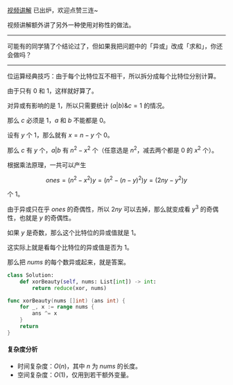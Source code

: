 [视频讲解](https://www.bilibili.com/video/BV1i24y1e7E7/) 已出炉，欢迎点赞三连~

视频讲解额外讲了另外一种使用对称性的做法。

---

可能有的同学猜了个结论过了，但如果我把问题中的「异或」改成「求和」，你还会做吗？

---

位运算经典技巧：由于每个比特位互不相干，所以拆分成每个比特位分别计算。

由于只有 $0$ 和 $1$，这样就好算了。

对异或有影响的是 $1$，所以只需要统计 $(a|b)\&c=1$ 的情况。

那么 $c$ 必须是 $1$，$a$ 和 $b$ 不能都是 $0$。

设有 $y$ 个 $1$，那么就有 $x=n-y$ 个 $0$。

那么 $c$ 有 $y$ 个，$a|b$ 有 $n^2-x^2$ 个（任意选是 $n^2$，减去两个都是 $0$ 的 $x^2$ 个）。

根据乘法原理，一共可以产生

$$
\textit{ones} = (n^2-x^2)y = (n^2-(n-y)^2)y = (2ny-y^2)y
$$

个 $1$。

由于异或只在乎 $\textit{ones}$ 的奇偶性，所以 $2ny$ 可以去掉，那么就变成看 $y^3$ 的奇偶性，也就是 $y$ 的奇偶性。

如果 $y$ 是奇数，那么这个比特位的异或值就是 $1$。

这实际上就是看每个比特位的异或值是否为 $1$。

那么把 $\textit{nums}$ 的每个数异或起来，就是答案。

```py [sol1-Python3]
class Solution:
    def xorBeauty(self, nums: List[int]) -> int:
        return reduce(xor, nums)
```

```go [sol1-Go]
func xorBeauty(nums []int) (ans int) {
	for _, x := range nums {
		ans ^= x
	}
	return
}
```

#### 复杂度分析

- 时间复杂度：$O(n)$，其中 $n$ 为 $\textit{nums}$ 的长度。
- 空间复杂度：$O(1)$，仅用到若干额外变量。

